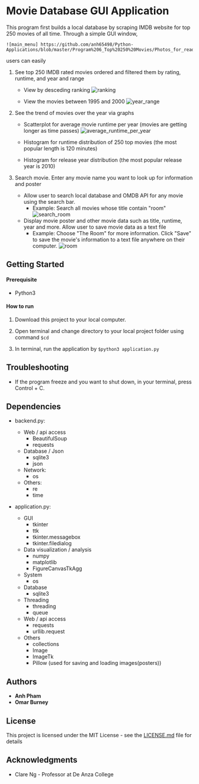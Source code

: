 # Movie Database GUI Application

This program first builds a local database by scraping IMDB website for top 250 movies of all time.
Through a simple GUI window,

	![main_menu] https://github.com/anh65498/Python-Applications/blob/master/Program%206_Top%20250%20Movies/Photos_for_readme/main_menu.png

users can easily

1. See top 250 IMDB rated movies ordered and filtered them by rating, runtime, and year and range

	+ View by desceding ranking
			![ranking](https://github.com/anh65498/Python-Applications/blob/master/Program%206_Top%20250%20Movies/Photos_for_readme/ranking.png)

	+ View the movies between 1995 and 2000
			![year_range](https://github.com/anh65498/Python-Applications/blob/master/Program%206_Top%20250%20Movies/Photos_for_readme/year_range.png)

2. See the trend of movies over the year via graphs

	+ Scatterplot for average movie runtime per year (movies are getting longer as time passes)
			![average_runtime_per_year](https://github.com/anh65498/Python-Applications/blob/master/Program%206_Top%20250%20Movies/Photos_for_readme/average_runtime_per_year.png)

	+ Histogram for runtime distribution of 250 top movies (the most popular length is 120 minutes)

	+ Histogram for release year distribution (the most popular release year is 2010)

3. Search movie. Enter any movie name you want to look up for information and poster
	- Allow user to search local database and OMDB API for any movie using the search bar.
		+ Example: Search all movies whose title contain "room"
			![search_room](https://github.com/anh65498/Python-Applications/blob/master/Program%206_Top%20250%20Movies/Photos_for_readme/search_room.png)
	- Display movie poster and other movie data such as title, runtime, year and more. Allow user to save movie data as a text file
		+ Example: Choose "The Room" for more information. Click "Save" to save the movie's information to a text file anywhere on their computer.
			![room](https://github.com/anh65498/Python-Applications/blob/master/Program%206_Top%20250%20Movies/Photos_for_readme/room.png)



## Getting Started
#### Prerequisite
+  Python3

#### How to run

1. Download this project to your local computer.

2. Open terminal and change directory to your local project folder using command `$cd`

3. In terminal, run the application by `$python3 application.py`

## Troubleshooting

- If the program freeze and you want to shut down, in your terminal, press Control + C.



## Dependencies

- backend.py:
    + Web / api access
        - BeautifulSoup
        - requests
    + Database / Json
        - sqlite3
        - json
    + Network:
        - os
    + Others:
        - re
        - time


- application.py:
    + GUI
        - tkinter
        - ttk
        - tkinter.messagebox
        - tkinter.filedialog
    + Data visualization / analysis
        - numpy
        - matplotlib
        - FigureCanvasTkAgg
    + System
        - os
    + Database
        - sqlite3
    + Threading
        - threading
        - queue
    + Web / api access
        - requests
        - urllib.request
    + Others
        - collections
        - Image
        - ImageTk
		- Pillow  (used for saving and loading images(posters))

## Authors

* **Anh Pham**
* **Omar Burney**

## License

This project is licensed under the MIT License - see the [LICENSE.md](LICENSE.md) file for details

## Acknowledgments

* Clare Ng - Professor at De Anza College
